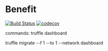 # Benefit

[![Build Status](https://travis-ci.com/The-Poolz/Benefit.svg?branch=master)](https://travis-ci.com/The-Poolz/Benefit)
[![codecov](https://codecov.io/gh/The-Poolz/Benefit/branch/master/graph/badge.svg?token=wRIoSjeCHD)](https://codecov.io/gh/The-Poolz/Benefit)


commands: 
truffle dashboard

truffle migrate --f 1 --to 1 --network dashboard 
